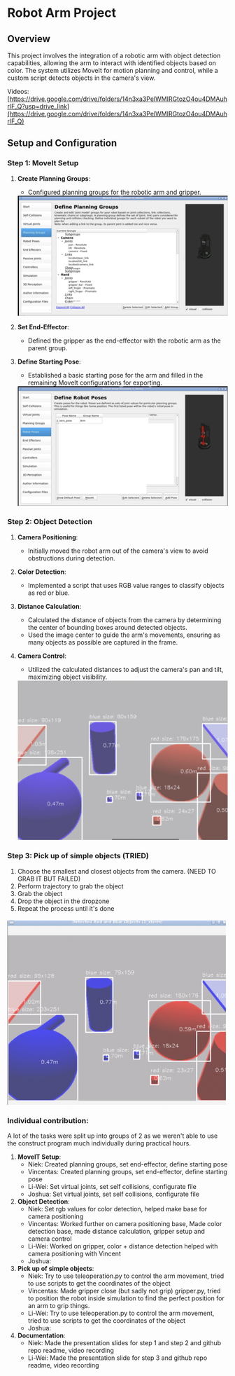 # Robot Arm Project

## Overview
This project involves the integration of a robotic arm with object detection capabilities, allowing the arm to interact with identified objects based on color. The system utilizes MoveIt for motion planning and control, while a custom script detects objects in the camera's view.

Videos:
[https://drive.google.com/drive/folders/14n3xa3PelWMIRGtozO4ou4DMAuhrlF_Q?usp=drive_link](https://drive.google.com/drive/folders/14n3xa3PelWMIRGtozO4ou4DMAuhrlF_Q)


## Setup and Configuration

### Step 1: MoveIt Setup
1. **Create Planning Groups**:
   - Configured planning groups for the robotic arm and gripper.
  
   <img src="ConstructScreenshots/planninggroup.png" alt="Screenshot 1" width="500" />

   
3. **Set End-Effector**:
   - Defined the gripper as the end-effector with the robotic arm as the parent group.
   
4. **Define Starting Pose**:
   - Established a basic starting pose for the arm and filled in the remaining MoveIt configurations for exporting.
  
   <img src="ConstructScreenshots/robotpose.png" alt="Screenshot 1" width="500" />

### Step 2: Object Detection
1. **Camera Positioning**:
   - Initially moved the robot arm out of the camera's view to avoid obstructions during detection.

2. **Color Detection**:
   - Implemented a script that uses RGB value ranges to classify objects as red or blue.

3. **Distance Calculation**:
   - Calculated the distance of objects from the camera by determining the center of bounding boxes around detected objects.
   - Used the image center to guide the arm's movements, ensuring as many objects as possible are captured in the frame.

4. **Camera Control**:
   - Utilized the calculated distances to adjust the camera's pan and tilt, maximizing object visibility.
  
   <img src="ConstructScreenshots/camreaimage1.png" alt="Screenshot 1" width="500" />

### Step 3: Pick up of simple objects (TRIED)
1. Choose the smallest and closest objects from the camera. (NEED TO GRAB IT BUT FAILED)
2. Perform trajectory to grab the object
3. Grab the object 
4. Drop the object in the dropzone
5. Repeat the process until it's done

<img src="ConstructScreenshots/cameraimage2.png" alt="Screenshot 1" width="500" />




### Individual contribution:

A lot of the tasks were split up into groups of 2 as we weren't able to use the construct program much individually during practical hours.

1. **MoveIT Setup**:
   - Niek: Created planning groups, set end-effector, define starting pose
   - Vincentas: Created planning groups, set end-effector, define starting pose
   - Li-Wei: Set virtual joints, set self collisions, configurate file
   - Joshua: Set virtual joints, set self collisions, configurate file
2. **Object Detection**:
   - Niek: Set rgb values for color detection, helped make base for camera positioning
   - Vincentas: Worked further on camera positioning base, Made color detection base, made distance calculation, gripper setup and camera control
   - Li-Wei: Worked on gripper, color + distance detection helped with camera positioning with Vincent
   - Joshua:
3. **Pick up of simple objects**:
   - Niek: Try to use teleoperation.py to control the arm movement, tried to use scripts to get the coordinates of the object
   - Vincentas: Made gripper close (but sadly not grip) gripper.py, tried to position the robot inside simulation to find the perfect position for an arm to grip things.
   - Li-Wei: Try to use teleoperation.py to control the arm movement, tried to use scripts to get the coordinates of the object
   - Joshua:
4. **Documentation**:
   - Niek: Made the presentation slides for step 1 and step 2 and github repo readme, video recording
   - Li-Wei: Made the presentation slide for step 3 and github repo readme, video recording

